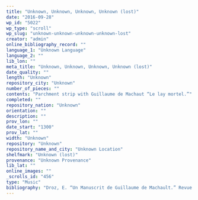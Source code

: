 ```yaml
---
title: "Unknown, Unknown, Unknown, Unknown (lost)"
date: "2016-09-28"
wp_id: "5022"
wp_type: "scroll"
wp_slug: "unknown-unknown-unknown-unknown-lost"
creator: "admin"
online_bibliography_record: ""
language_1: "Unknown Language"
language_2: ""
lib_lon: ""
meta_title: "Unknown, Unknown, Unknown, Unknown (lost)"
date_quality: ""
length: "Unknown"
repository_city: "Unknown"
number_of_pieces: ""
contents: "Parchment strip with Guillaume de Machaut “Le lay mortel.”"
completed: ""
repository_nation: "Unknown"
orientation: ""
description: ""
prov_lon: ""
date_start: "1300"
prov_lat: ""
width: "Unknown"
repository: "Unknown"
repository_name_and_city: "Unknown Location"
shelfmark: "Unknown (lost)"
provenance: "Unknown Provenance"
lib_lat: ""
online_images: ""
_scrolls_id: "456"
type: "Music"
bibliography: "Droz, E. “Un Manuscrit de Guillaume de Machault.” Revue de Musicologie 8 (1927): 44.<br/> Earp, Lawrence. Guillaume de Machaut: A Guide to Research. London: Routledge, 1996, 104."
---
```



